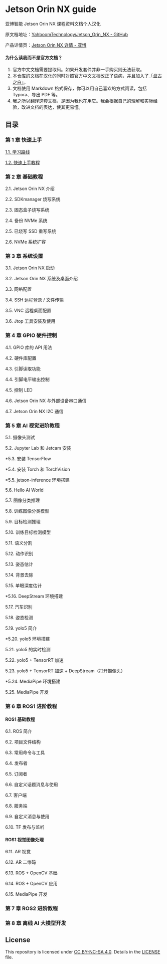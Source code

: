 # Jetson Orin NX guide

亚博智能 Jetson Orin NX 课程资料文档个人汉化

原文档地址：[YahboomTechnology/Jetson_Orin_NX - GitHub](https://github.com/YahboomTechnology/Jetson_Orin_NX)

产品详情页：[Jetson Orin NX 详情 - 亚博](https://www.yahboom.com/tbdetails?id=550)

#### 为什么读我而不是官方文档？

1. 官方中文文档需要提取码。如果开发套件并非一手购买则无法获取。
2. 本仓库的文档在汉化的同时对照官方中文文档改正了语病，并且加入了[「盘古之白」](https://xiaoquankong.ai/zh/posts/chinese-document-typesetting-specification-spacing-of-pangu/)。
3. 文档使用 Markdown 格式保存，你可以用自己喜欢的方式阅读，包括 Typora、导出 PDF 等。
4. 我之所以翻译这套文档，是因为我也在用它。我会根据自己的理解和实际经验，改进文档的表达，使其更易懂。

## 目录

### 第 1 章 快速上手

[1.1. 学习路线](./1%20快速上手/1.1%20学习路线.md)

[1.2. 快速上手教程](./1%20快速上手/1.2%20快速上手教程.md)

### 第 2 章 基础教程

2.1. Jetson Orin NX 介绍

2.2. SDKmanager 烧写系统

2.3. 固态盒子烧写系统

2.4. 备份 NVMe 系统

2.5. 已烧写 SSD 重写系统

2.6. NVMe 系统扩容

### 第 3 章 系统设置

3.1. Jetson Orin NX 启动

3.2. Jetson Orin NX 系统及桌面介绍

3.3. 网络配置

3.4. SSH 远程登录 / 文件传输

3.5. VNC 远程桌面配置

3.6. Jtop 工具安装及使用

### 第 4 章 GPIO 硬件控制

4.1. GPIO 库的 API 用法

4.2. 硬件库配置

4.3. 引脚读取功能

4.4. 引脚电平输出控制

4.5. 控制 LED

4.6. Jetson Orin NX 与外部设备串口通信

4.7. Jetson Orin NX I2C 通信

### 第 5 章 AI 视觉进阶教程

5.1. 摄像头测试

5.2. Jupyter Lab 和 Jetcam 安装

*5.3. 安装 TensorFlow

*5.4. 安装 Torch 和 TorchVision

*5.5. jetson-inference 环境搭建

5.6. Hello AI World

5.7. 图像分类推理

5.8. 训练图像分类模型

5.9. 目标检测推理

5.10. 训练目标检测模型

5.11. 语义分割

5.12. 动作识别

5.13. 姿态估计

5.14. 背景去除

5.15. 单眼深度估计

*5.16. DeepStream 环境搭建

5.17. 汽车识别

5.18. 姿态检测

5.19. yolo5 简介

*5.20. yolo5 环境搭建

5.21. yolo5 的实时检测

5.22. yolo5 + TensorRT 加速

5.23. yolo5 + TensorRT 加速 + DeepStream（打开摄像头）

*5.24. MediaPipe 环境搭建

5.25. MediaPipe 开发

### 第 6 章 ROS1 进阶教程

#### ROS1 基础教程

6.1. ROS 简介

6.2. 项目文件结构

6.3. 常用命令与工具

6.4. 发布者

6.5. 订阅者

6.6. 自定义话题消息与使用

6.7. 客户端

6.8. 服务端

6.9. 自定义消息与使用

6.10. TF 发布与监听

#### ROS1 视觉图像处理

6.11. AR 视觉

6.12. AR 二维码

6.13. ROS + OpenCV 基础

6.14. ROS + OpenCV 应用

6.15. MediaPipe 开发

### 第 7 章 ROS2 进阶教程

### 第 8 章 离线 AI 大模型开发

## License

This repository is licensed under [CC BY-NC-SA 4.0](https://creativecommons.org/licenses/by-nc-sa/4.0/).
Details in the [LICENSE](LICENSE) file.
